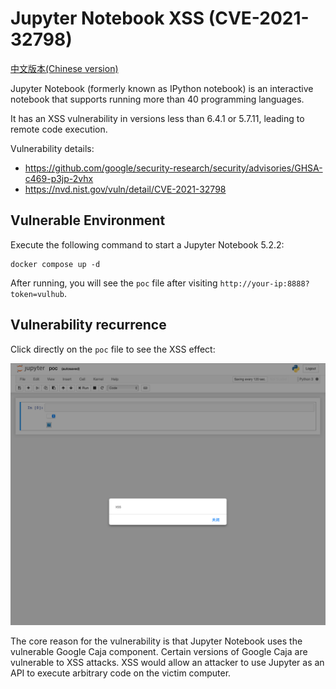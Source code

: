 # Jupyter Notebook XSS (CVE-2021-32798)

[中文版本(Chinese version)](README.zh-cn.md)

Jupyter Notebook (formerly known as IPython notebook) is an interactive notebook that supports running more than 40 programming languages.

It has an XSS vulnerability in versions less than 6.4.1 or 5.7.11, leading to remote code execution.

Vulnerability details:

 - https://github.com/google/security-research/security/advisories/GHSA-c469-p3jp-2vhx
 - https://nvd.nist.gov/vuln/detail/CVE-2021-32798

## Vulnerable Environment

Execute the following command to start a Jupyter Notebook 5.2.2:

```
docker compose up -d
```

After running, you will see the `poc` file after visiting `http://your-ip:8888?token=vulhub`.

## Vulnerability recurrence

Click directly on the `poc` file to see the XSS effect:

![](1.png)

The core reason for the vulnerability is that Jupyter Notebook uses the vulnerable Google Caja component. Certain versions of Google Caja are vulnerable to XSS attacks. XSS would allow an attacker to use Jupyter as an API to execute arbitrary code on the victim computer.
